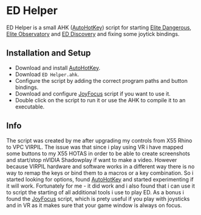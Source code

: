 # ED Helper
ED Helper is a small AHK ([AutoHotKey](https://www.autohotkey.com/)) script for starting [Elite Dangerous](https://www.elitedangerous.com/), [Elite Observatory](https://github.com/Xjph/EliteObservatory) and [ED Discovery](https://github.com/EDDiscovery/EDDiscovery) and fixing some joytick bindings.

## Installation and Setup
  * Download and install [AutoHotKey](https://www.autohotkey.com/).
  * Download `ED Helper.ahk`.
  * Configure the script by adding the correct program paths and button bindings.
  * Download and configure [JoyFocus](https://github.com/RetroRodent/joyfocus) script if you want to use it.
  * Double click on the script to run it or use the AHK to compile it to an executable.

## Info
The script was created by me after upgrading my controls from X55 Rhino to VPC VIRPIL. 
The issue was that since i play using VR i have mapped some buttons to my X55 HOTAS in order to be able to create screenshots and start/stop nVIDIA Shadowplay if want to make a video. However because VIRPIL hardware and software works in a different way there is no way to remap the keys or bind them to a macros or a key combination. So i started looking for options, found [AutoHotKey](https://www.autohotkey.com/) and started experimenting if it will work.
Fortunately for me - it did work and i also found that i can use it to script the starting of all additional tools i use to play ED. As a bonus i found the [JoyFocus](https://github.com/RetroRodent/joyfocus) script, which is prety useful if you play with joysticks and in VR as it makes sure that your game window is always on focus.
